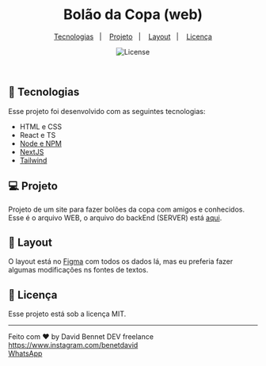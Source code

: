 

<h1 align="center"> Bolão da Copa (web) </h1>

<p align="center">
  <a href="#-tecnologias">Tecnologias</a>&nbsp;&nbsp;&nbsp;|&nbsp;&nbsp;&nbsp;
  <a href="#-projeto">Projeto</a>&nbsp;&nbsp;&nbsp;|&nbsp;&nbsp;&nbsp;
  <a href="#-layout">Layout</a>&nbsp;&nbsp;&nbsp;|&nbsp;&nbsp;&nbsp;
  <a href="#memo-licença">Licença</a>
</p>

<p align="center">
  <img alt="License" src="https://img.shields.io/static/v1?label=license&message=MIT&color=49AA26&labelColor=000000">
</p>

<br>

## 🚀 Tecnologias

Esse projeto foi desenvolvido com as seguintes tecnologias:

- HTML e CSS
- React e TS
- [Node e NPM](https://nodejs.org/)
- [NextJS](https://nextjs.org/)
- [Tailwind](https://tailwindcss.com/)

## 💻 Projeto

Projeto de um site para fazer bolões da copa com amigos e conhecidos. Esse é o arquivo WEB, o arquivo do backEnd (SERVER) está [aqui](https://github.com/DavidBennet/NLW_copa_ignite_server).

## 🔖 Layout

O layout está no [Figma](https://www.figma.com/file/zsaz11uJMumQIGKTfrd8lP/Bol%C3%A3o-da-Copa-(Community)?node-id=0%3A1&t=Wy1dRwhuoLcg37NR-0) com todos os dados lá, mas eu  preferia fazer algumas modificações ns fontes de textos.

## :memo: Licença

Esse projeto está sob a licença MIT.

---

Feito com ♥ by David Bennet DEV freelance 
     https://www.instagram.com/benetdavid <br>
     <a 
        href="https://web.whatsapp.com/send?phone=5581973296068" target="_blank"
    >WhatsApp</a>
     
